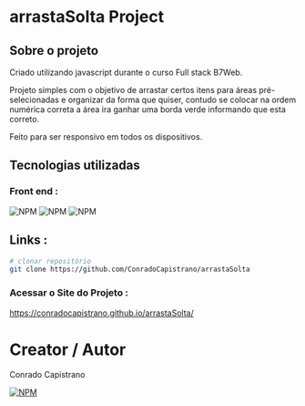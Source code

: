 # arrastaSolta Project

## Sobre o projeto

Criado utilizando javascript durante o curso Full stack B7Web.

Projeto simples com o objetivo de arrastar certos itens para áreas pré-selecionadas e organizar da forma que quiser,
contudo se colocar na ordem numérica correta a área ira ganhar uma borda verde informando que esta correto.

Feito para ser responsivo em todos os dispositivos. 

## Tecnologias utilizadas

### Front end : 
![NPM](https://img.shields.io/badge/HTML5-E34F26?style=for-the-badge&logo=html5&logoColor=white)
![NPM](https://img.shields.io/badge/CSS3-1572B6?style=for-the-badge&logo=css3&logoColor=white)
![NPM](https://img.shields.io/badge/JavaScript-323330?style=for-the-badge&logo=javascript&logoColor=F7DF1E)

## Links :

```bash
# clonar repositório
git clone https://github.com/ConradoCapistrano/arrastaSolta
```

### Acessar o Site do Projeto :
https://conradocapistrano.github.io/arrastaSolta/

# Creator / Autor

Conrado Capistrano

[![NPM](https://img.shields.io/badge/LinkedIn-0077B5?style=for-the-badge&logo=linkedin&logoColor=white)](https://www.linkedin.com/in/conrado-capistrano88)

